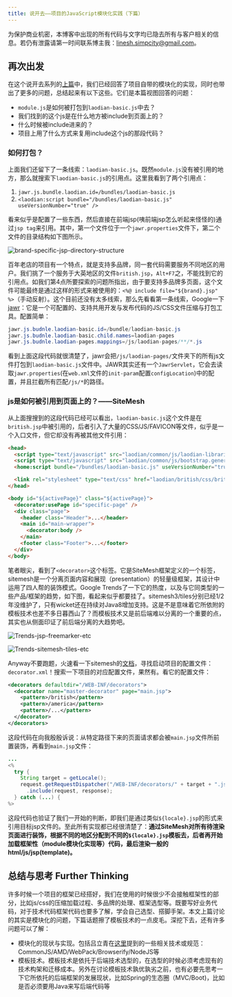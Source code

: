 ```yaml
---
title: 说开去——项目的JavaScript模块化实践（下篇）
---
```


为保护商业机密，本博客中出现的所有代码与文字均已隐去所有与客户相关的信息。若仍有泄露请第一时间联系博主我：linesh.simpcity@gmail.com。

## 再次出发

在这个说开去系列的[上篇](#/posts/2016-03-17-a-module-require-confusion)中，我们已经回答了项目自带的模块化的实现，同时也带出了更多的问题，总结起来有以下这些。它们是本篇视图回答的问题：

* `module.js`是如何被打包到`laodian-basic.js`中去？
* 我们找到的这个js是在什么地方被include到页面上的？
* 什么时候被include进来的？
* 项目上用了什么方式来复用include这个js的那段代码？

### 如何打包？
上面我们还留下了一条线索：`laodian-basic.js`。既然`module.js`没有被引用的地方，那么就搜索下`laodian-basic.js`的引用点。这里我看到了两个引用点：

1. ```jawr.js.bundle.laodian.id=/bundles/laodian-basic.js```
2. ```<laodian:script bundle="/bundles/laodian-basic.js" useVersionNumber="true" />```

看来似乎是配置了一些东西，然后直接在前端jsp(咦前端jsp怎么听起来怪怪的)通过`jsp tag`来引用。其中，第一个文件位于一个`jawr.properties`文件下，第二个文件的目录结构如下图所示。

![brand-specific-jsp-directory-structure](http://7xqu8w.com1.z0.glb.clouddn.com/a82b64e24b984d2a92c0c39397481825.png)

百年老店的项目有一个特点，就是支持多品牌，同一套代码需要服务不同地区的用户。我们挑了一个服务于大英地区的文件`british.jsp`，`Alt+F7`之，不能找到它的引用点。如我们第4点所要探索的问题所指出，由于要支持多品牌多页面，这个文件可能最终是通过这样的形式来被使用的：`<%@ include file="${brand}.jsp" %>`（手动反射）。这个目前还没有太多线索，那么先看看第一条线索，Google一下[jawr](https://jawr.java.net/index.html)：它是一个可配置的、支持共用开发与发布代码的JS/CSS文件压缩与打包工具。配置简单：

```java
jawr.js.budnle.laodian-basic.id=/bundle/laodian-basic.js
jawr.js.budnle.laodian-basic.child.names=laodian-pages
jawr.js.budnle.laodian-pages.mappings=/js/laodian-pages/**/*.js
```

看到上面这段代码就很清楚了，jawr会把`/js/laodian-pages/`文件夹下的所有js文件打包到`laodian-basic.js`文件中。JAWR其实还有一个`JawrServlet`，它会去读取`jawr.properties`(在`web.xml`文件的`init-param`配置`configLocation`)中的配置，并且拦截所有匹配`/js/*`的路径。


### js是如何被引用到页面上的？——SiteMesh
从上面搜搜到的这段代码已经可以看出，`laodian-basic.js`这个文件是在`british.jsp`中被引用的，后者引入了大量的CSS/JS/FAVICON等文件，似乎是一个入口文件，但它却没有再被其他文件引用：

```html
<head>
  <script type="text/javascript" src="laodian/common/js/laodian-libraries.generated.js"></script>
  <script type="text/javascript" src="laodian/common/js/bootstrap.generated.js"></script>
  <home:script bundle="/bundles/laodian-basic.js" useVersionNumber="true" />

  <link rel="stylesheet" type="text/css" href="laodian/british/css/british-specific.less" />
</head>

<body id="${activePage}" class="${activePage}">
  <decorator:usePage id="specific-page" />
  <div class="page">
    <header class="Header">...</header>
    <main id="main-wrapper">
      <decorator:body />
    </main>
    <footer class="Footer">...</footer>
  </div>
</body>
```

笔者眼尖，看到了`<decorator>`这个标签。它是SiteMesh框架定义的一个标签，sitemesh是一个分离页面内容和展现（presentation）的轻量级框架，其设计中运用了四人帮的装饰模式。Google Trends了一下它的热度，以及与它同类型的一些产品/框架的趋势，如下图，看起来似乎都要挂了。sitemesh3/tiles分别已经1/2年没维护了，只有wicket还在持续对Java8增加支持。这是不是意味着它所依附的模板技术也差不多日暮西山了？而模板技术又是前后端难以分离的一个重要的点，其实也从侧面印证了前后端分离的大趋势吧。

![Trends-jsp-freemarker-etc](http://7xqu8w.com1.z0.glb.clouddn.com/f366e36a7e197a73e0b3cb46c563658d.png)

![Trends-sitemesh-tiles-etc](http://7xqu8w.com1.z0.glb.clouddn.com/0b4e597eb0f1fba6eefa6c0d774e0961.png)

Anyway不要跑题，火速看一下sitemesh的[文档](http://wiki.sitemesh.org/wiki/display/sitemesh/Setup+SiteMesh+in+5+Minutes+or+Less)，寻找启动项目的配置文件：`decorator.xml`！搜索一下项目的对应配置文件，果然有。看它的配置文件：

```xml
<decorators defaultdir="/WEB-INF/decorators">
  <decorator name="master-decorator" page="main.jsp">
    <pattern>/british</pattern>
    <pattern>/america</pattern>
    <pattern>/...</pattern>
  </decorator>
</decorators>
```

这段代码在向我殷殷诉说：从特定路径下来的页面请求都会被`main.jsp`文件所前置装饰，再看到`main.jsp`文件：

```java
...
<%
  try {
    String target = getLocale();
    request.getRequestDispatcher("/WEB-INF/decorators/" + target + ".jsp")
      .include(request, response);
  } catch (...) {
%>
```

这段代码也验证了我们一开始的判断，即我们是通过类似`${locale}.jsp`的形式来引用目标jsp文件的。至此所有实现都已经很清楚了：**通过SiteMesh对所有待渲染页面进行装饰，根据不同的地区分配到不同的`${locale}.jsp`模板去，后者再开始加载框架性（module模块化实现等）代码，最后渲染一般的html/js/jsp(template)。**

## 总结与思考 Further Thinking

许多时候一个项目的框架已经搭好，我们在使用的时候很少不会接触框架性的部分，比如js/css的压缩加载过程、多品牌的处理、框架选型等。既要写好业务代码，对于技术代码框架代码也要多了解，学会自己选型、搭脚手架。本文上篇讨论的其实是模块化的问题，下篇话题擦了模板技术的一点皮毛。深挖下去，还有许多问题可以了解：

* 模块化的现状与实现。包括吕立青在[这里](http://blog.jimmylv.info/2016-03-10-getting-webpack-done-and-js-module-history)提到的一些相关技术或规范：CommonJS/AMD/WebPack/Browserify/NodeJS等
* 模板技术。模板技术是依托于后端技术选型的，在选型的时候必须考虑现有的技术构架和迁移成本。另外在讨论模板技术孰优孰劣之前，也有必要先思考一下它所依托的后端框架的发展现状，比如Spring的生态圈（MVC/Boot)，比如是否必须要用Java来写后端代码等
